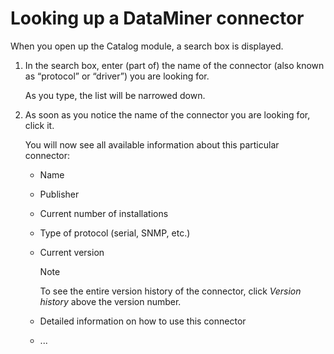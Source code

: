 # Looking up a DataMiner connector

When you open up the Catalog module, a search box is displayed.

1. In the search box, enter (part of) the name of the connector (also known as “protocol” or “driver”) you are looking for.

    As you type, the list will be narrowed down.

2. As soon as you notice the name of the connector you are looking for, click it.

    You will now see all available information about this particular connector:

    - Name

    - Publisher

    - Current number of installations

    - Type of protocol (serial, SNMP, etc.)

    - Current version

        > [!NOTE]
        > To see the entire version history of the connector, click *Version history* above the version number.

    - Detailed information on how to use this connector

    - ...
